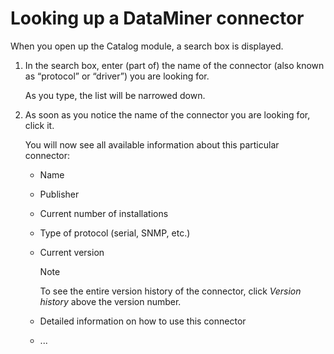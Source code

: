 # Looking up a DataMiner connector

When you open up the Catalog module, a search box is displayed.

1. In the search box, enter (part of) the name of the connector (also known as “protocol” or “driver”) you are looking for.

    As you type, the list will be narrowed down.

2. As soon as you notice the name of the connector you are looking for, click it.

    You will now see all available information about this particular connector:

    - Name

    - Publisher

    - Current number of installations

    - Type of protocol (serial, SNMP, etc.)

    - Current version

        > [!NOTE]
        > To see the entire version history of the connector, click *Version history* above the version number.

    - Detailed information on how to use this connector

    - ...
